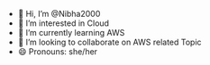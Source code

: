 - 👋 Hi, I’m @Nibha2000
- 👀 I’m interested in Cloud
- 🌱 I’m currently learning AWS
- 💞️ I’m looking to collaborate on AWS related Topic
- 😄 Pronouns: she/her

<!---
Nibha2000/Nibha2000 is a ✨ special ✨ repository because its `README.md` (this file) appears on your GitHub profile.
You can click the Preview link to take a look at your changes.
--->
